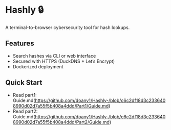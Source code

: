 # Hashly 🔒  
A terminal-to-browser cybersecurity tool for hash lookups.  

## Features  
- Search hashes via CLI or web interface  
- Secured with HTTPS (DuckDNS + Let’s Encrypt)  
- Dockerized deployment  

## Quick Start  
- Read part1: Guide.md(https://github.com/doany1/Hashly-/blob/c6c2df18d3c2336408990d02d7a55f5b408a4ddd/Part1/Guide.md)
- Read part2: Guide.md(https://github.com/doany1/Hashly-/blob/c6c2df18d3c2336408990d02d7a55f5b408a4ddd/Part2/Guide.md)
